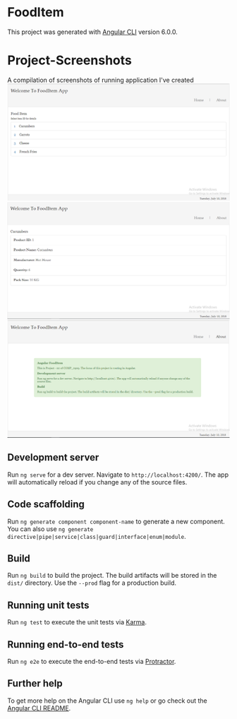 # FoodItem

This project was generated with [Angular CLI](https://github.com/angular/angular-cli) version 6.0.0.

# Project-Screenshots
A compilation of screenshots of running application I've created
![](https://github.com/Moytri/Angular-FoodItem/blob/master/images/food1.png)
![](https://github.com/Moytri/Angular-FoodItem/blob/master/images/food2.png)
![](https://github.com/Moytri/Angular-FoodItem/blob/master/images/food3.png)

## Development server

Run `ng serve` for a dev server. Navigate to `http://localhost:4200/`. The app will automatically reload if you change any of the source files.

## Code scaffolding

Run `ng generate component component-name` to generate a new component. You can also use `ng generate directive|pipe|service|class|guard|interface|enum|module`.

## Build

Run `ng build` to build the project. The build artifacts will be stored in the `dist/` directory. Use the `--prod` flag for a production build.

## Running unit tests

Run `ng test` to execute the unit tests via [Karma](https://karma-runner.github.io).

## Running end-to-end tests

Run `ng e2e` to execute the end-to-end tests via [Protractor](http://www.protractortest.org/).

## Further help

To get more help on the Angular CLI use `ng help` or go check out the [Angular CLI README](https://github.com/angular/angular-cli/blob/master/README.md).
